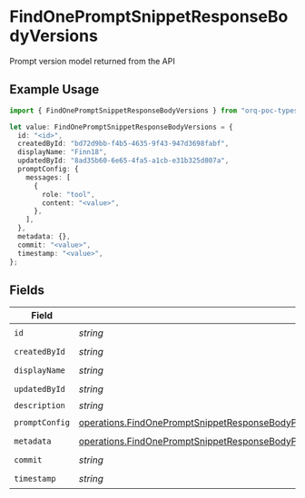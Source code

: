 # FindOnePromptSnippetResponseBodyVersions

Prompt version model returned from the API

## Example Usage

```typescript
import { FindOnePromptSnippetResponseBodyVersions } from "orq-poc-typescript-multi-env-version/models/operations";

let value: FindOnePromptSnippetResponseBodyVersions = {
  id: "<id>",
  createdById: "bd72d9bb-f4b5-4635-9f43-947d3698fabf",
  displayName: "Finn18",
  updatedById: "8ad35b60-6e65-4fa5-a1cb-e31b325d807a",
  promptConfig: {
    messages: [
      {
        role: "tool",
        content: "<value>",
      },
    ],
  },
  metadata: {},
  commit: "<value>",
  timestamp: "<value>",
};
```

## Fields

| Field                                                                                                                                                                                                              | Type                                                                                                                                                                                                               | Required                                                                                                                                                                                                           | Description                                                                                                                                                                                                        |
| ------------------------------------------------------------------------------------------------------------------------------------------------------------------------------------------------------------------ | ------------------------------------------------------------------------------------------------------------------------------------------------------------------------------------------------------------------ | ------------------------------------------------------------------------------------------------------------------------------------------------------------------------------------------------------------------ | ------------------------------------------------------------------------------------------------------------------------------------------------------------------------------------------------------------------ |
| `id`                                                                                                                                                                                                               | *string*                                                                                                                                                                                                           | :heavy_check_mark:                                                                                                                                                                                                 | N/A                                                                                                                                                                                                                |
| `createdById`                                                                                                                                                                                                      | *string*                                                                                                                                                                                                           | :heavy_check_mark:                                                                                                                                                                                                 | N/A                                                                                                                                                                                                                |
| `displayName`                                                                                                                                                                                                      | *string*                                                                                                                                                                                                           | :heavy_check_mark:                                                                                                                                                                                                 | N/A                                                                                                                                                                                                                |
| `updatedById`                                                                                                                                                                                                      | *string*                                                                                                                                                                                                           | :heavy_check_mark:                                                                                                                                                                                                 | N/A                                                                                                                                                                                                                |
| `description`                                                                                                                                                                                                      | *string*                                                                                                                                                                                                           | :heavy_minus_sign:                                                                                                                                                                                                 | N/A                                                                                                                                                                                                                |
| `promptConfig`                                                                                                                                                                                                     | [operations.FindOnePromptSnippetResponseBodyPromptSnippetsResponse200ApplicationJSONPromptConfig](../../models/operations/findonepromptsnippetresponsebodypromptsnippetsresponse200applicationjsonpromptconfig.md) | :heavy_check_mark:                                                                                                                                                                                                 | N/A                                                                                                                                                                                                                |
| `metadata`                                                                                                                                                                                                         | [operations.FindOnePromptSnippetResponseBodyPromptSnippetsResponse200ApplicationJSONMetadata](../../models/operations/findonepromptsnippetresponsebodypromptsnippetsresponse200applicationjsonmetadata.md)         | :heavy_check_mark:                                                                                                                                                                                                 | N/A                                                                                                                                                                                                                |
| `commit`                                                                                                                                                                                                           | *string*                                                                                                                                                                                                           | :heavy_check_mark:                                                                                                                                                                                                 | N/A                                                                                                                                                                                                                |
| `timestamp`                                                                                                                                                                                                        | *string*                                                                                                                                                                                                           | :heavy_check_mark:                                                                                                                                                                                                 | N/A                                                                                                                                                                                                                |